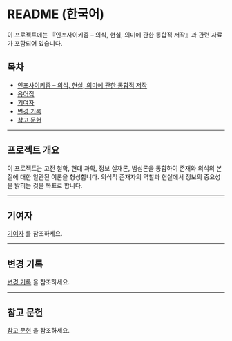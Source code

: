 # README (한국어)

이 프로젝트에는 『인포사이키즘 – 의식, 현실, 의미에 관한 통합적 저작』과 관련 자료가 포함되어 있습니다.

## 목차

- [인포사이키즘 – 의식, 현실, 의미에 관한 통합적 저작](Infopsychismus_Tonghapjeok_Jeojak_KO.md)
- [용어집](Infopsychismus_Tonghapjeok_Jeojak_KO.md#용어집)
- [기여자](Infopsychismus_Tonghapjeok_Jeojak_KO.md#기여자)
- [변경 기록](Infopsychismus_Tonghapjeok_Jeojak_KO.md#변경-기록)
- [참고 문헌](Infopsychismus_Tonghapjeok_Jeojak_KO.md#참고-문헌)

---

## 프로젝트 개요

이 프로젝트는 고전 철학, 현대 과학, 정보 실재론, 범심론을 통합하여 존재와 의식의 본질에 대한 일관된 이론을 형성합니다. 의식적 존재자의 역할과 현실에서 정보의 중요성을 밝히는 것을 목표로 합니다.

---

## 기여자

[기여자](Infopsychismus_Tonghapjeok_Jeojak_KO.md#기여자) 를 참조하세요.

---

## 변경 기록

[변경 기록](Infopsychismus_Tonghapjeok_Jeojak_KO.md#변경-기록) 을 참조하세요.

---

## 참고 문헌

[참고 문헌](Infopsychismus_Tonghapjeok_Jeojak_KO.md#참고-문헌) 을 참조하세요.
